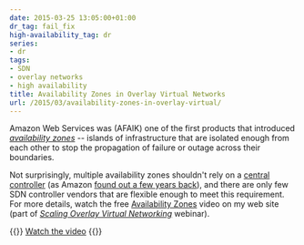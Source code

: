 ```yaml
---
date: 2015-03-25 13:05:00+01:00
dr_tag: fail_fix
high-availability_tag: dr
series:
- dr
tags:
- SDN
- overlay networks
- high availability
title: Availability Zones in Overlay Virtual Networks
url: /2015/03/availability-zones-in-overlay-virtual/
---
```

Amazon Web Services was (AFAIK) one of the first products that introduced [*availability zones*](http://docs.aws.amazon.com/AWSEC2/latest/UserGuide/using-regions-availability-zones.html) -- islands of infrastructure that are isolated enough from each other to stop the propagation of failure or outage across their boundaries.

Not surprisingly, multiple availability zones shouldn't rely on a [central controller](/2014/09/controller-cluster-is-single-failure/) (as Amazon [found out a few years back](http://aws.amazon.com/message/67457/)), and there are only few SDN controller vendors that are flexible enough to meet this requirement. For more details, watch the free [Availability Zones](https://my.ipspace.net/bin/get/OverlayScale/4%20-%20Availability%20Zones.mp4?doccode=OverlayScale) video on my web site (part of [*Scaling Overlay Virtual Networking*](https://www.ipspace.net/Scaling_Overlay_Virtual_Networks) webinar).

{{<jump>}}
[Watch the video](https://my.ipspace.net/bin/get/OverlayScale/4%20-%20Availability%20Zones.mp4?doccode=OverlayScale)
{{</jump>}}
